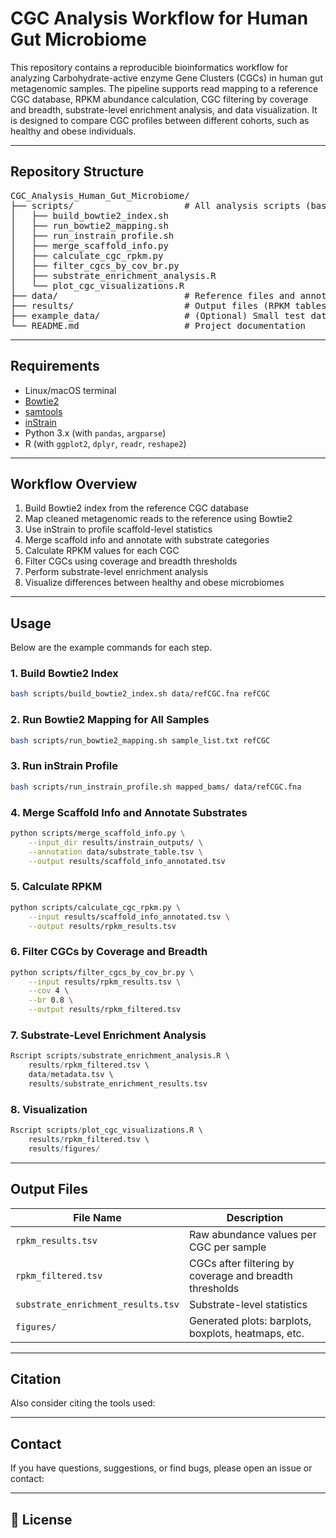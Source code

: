 # CGC Analysis Workflow for Human Gut Microbiome

This repository contains a reproducible bioinformatics workflow for analyzing Carbohydrate-active enzyme Gene Clusters (CGCs) in human gut metagenomic samples. The pipeline supports read mapping to a reference CGC database, RPKM abundance calculation, CGC filtering by coverage and breadth, substrate-level enrichment analysis, and data visualization. It is designed to compare CGC profiles between different cohorts, such as healthy and obese individuals.

---

## Repository Structure

<pre>
CGC_Analysis_Human_Gut_Microbiome/
├── scripts/                     # All analysis scripts (bash, Python, R)
│   ├── build_bowtie2_index.sh
│   ├── run_bowtie2_mapping.sh
│   ├── run_instrain_profile.sh
│   ├── merge_scaffold_info.py
│   ├── calculate_cgc_rpkm.py
│   ├── filter_cgcs_by_cov_br.py
│   ├── substrate_enrichment_analysis.R
│   └── plot_cgc_visualizations.R
├── data/                        # Reference files and annotation tables
├── results/                     # Output files (RPKM tables, plots, etc.)
├── example_data/                # (Optional) Small test data and outputs
└── README.md                    # Project documentation
</pre>

---

## Requirements

- Linux/macOS terminal
- [Bowtie2](http://bowtie-bio.sourceforge.net/bowtie2/)
- [samtools](http://www.htslib.org/)
- [inStrain](https://instrain.readthedocs.io/)
- Python 3.x (with `pandas`, `argparse`)
- R (with `ggplot2`, `dplyr`, `readr`, `reshape2`)

---

## Workflow Overview

1. Build Bowtie2 index from the reference CGC database  
2. Map cleaned metagenomic reads to the reference using Bowtie2  
3. Use inStrain to profile scaffold-level statistics  
4. Merge scaffold info and annotate with substrate categories  
5. Calculate RPKM values for each CGC  
6. Filter CGCs using coverage and breadth thresholds  
7. Perform substrate-level enrichment analysis  
8. Visualize differences between healthy and obese microbiomes  

---

## Usage

Below are the example commands for each step.

### 1. Build Bowtie2 Index
```bash
bash scripts/build_bowtie2_index.sh data/refCGC.fna refCGC
```

### 2. Run Bowtie2 Mapping for All Samples
```bash
bash scripts/run_bowtie2_mapping.sh sample_list.txt refCGC
```

### 3. Run inStrain Profile
```bash
bash scripts/run_instrain_profile.sh mapped_bams/ data/refCGC.fna
```

### 4. Merge Scaffold Info and Annotate Substrates
```bash
python scripts/merge_scaffold_info.py \
    --input_dir results/instrain_outputs/ \
    --annotation data/substrate_table.tsv \
    --output results/scaffold_info_annotated.tsv
```

### 5. Calculate RPKM
```bash
python scripts/calculate_cgc_rpkm.py \
    --input results/scaffold_info_annotated.tsv \
    --output results/rpkm_results.tsv
```

### 6. Filter CGCs by Coverage and Breadth
```bash
python scripts/filter_cgcs_by_cov_br.py \
    --input results/rpkm_results.tsv \
    --cov 4 \
    --br 0.8 \
    --output results/rpkm_filtered.tsv
```

### 7. Substrate-Level Enrichment Analysis
```r
Rscript scripts/substrate_enrichment_analysis.R \
    results/rpkm_filtered.tsv \
    data/metadata.tsv \
    results/substrate_enrichment_results.tsv
```

### 8. Visualization
```r
Rscript scripts/plot_cgc_visualizations.R \
    results/rpkm_filtered.tsv \
    results/figures/
```

---

##  Output Files

| File Name                          | Description                                               |
|-----------------------------------|-----------------------------------------------------------|
| `rpkm_results.tsv`                | Raw abundance values per CGC per sample                  |
| `rpkm_filtered.tsv`               | CGCs after filtering by coverage and breadth thresholds  |
| `substrate_enrichment_results.tsv`| Substrate-level statistics                               |
| `figures/`                        | Generated plots: barplots, boxplots, heatmaps, etc.      |

---

##  Citation



Also consider citing the tools used:



---

## Contact

If you have questions, suggestions, or find bugs, please open an issue or contact:



---

## 🧾 License










